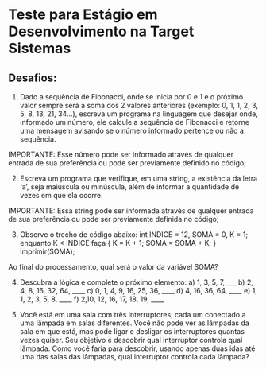 # Teste para Estágio em Desenvolvimento na Target Sistemas

## Desafios:

1) Dado a sequência de Fibonacci, onde se inicia por 0 e 1 e o próximo valor
sempre será a soma dos 2 valores anteriores (exemplo: 0, 1, 1, 2, 3, 5, 8, 13, 21, 34...), escreva
um programa na linguagem que desejar onde, informado um número, ele calcule a sequência de Fibonacci
e retorne uma mensagem avisando se o número informado pertence ou não a sequência.

IMPORTANTE: Esse número pode ser informado através de qualquer entrada de sua preferência ou pode
ser previamente definido no código;

2) Escreva um programa que verifique, em uma string, a existência da letra ‘a’, seja maiúscula ou
minúscula, além de informar a quantidade de vezes em que ela ocorre.

IMPORTANTE: Essa string pode ser informada através de qualquer entrada de sua preferência ou pode
ser previamente definida no código;

3) Observe o trecho de código abaixo: 
int INDICE = 12, SOMA = 0, K = 1;
enquanto K < INDICE faça { K = K + 1; SOMA = SOMA + K; } imprimir(SOMA);

Ao final do processamento, qual será o valor da variável SOMA?

4) Descubra a lógica e complete o próximo elemento:
   a) 1, 3, 5, 7, ___
   b) 2, 4, 8, 16, 32, 64, ____
   c) 0, 1, 4, 9, 16, 25, 36, ____
   d) 4, 16, 36, 64, ____
   e) 1, 1, 2, 3, 5, 8, ____
   f) 2,10, 12, 16, 17, 18, 19, ____


5) Você está em uma sala com três interruptores, cada um conectado a uma lâmpada em salas
diferentes. Você não pode ver as lâmpadas da sala em que está, mas pode ligar e desligar os
interruptores quantas vezes quiser. Seu objetivo é descobrir qual interruptor controla qual lâmpada.
Como você faria para descobrir, usando apenas duas idas até uma das salas das lâmpadas, qual
interruptor controla cada lâmpada?